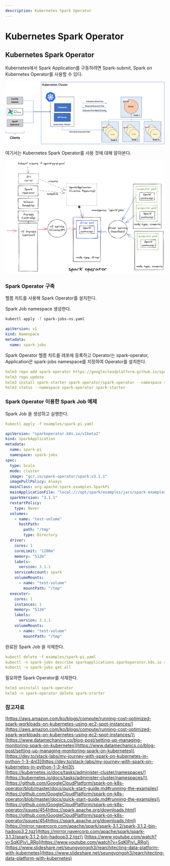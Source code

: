 ```yaml
---
description: Kubernetes Spark Operator
---
```


# Kubernetes Spark Operator

## Kubernetes Spark Operator

Kubernetes에서 Spark Application를 구동하려면 Spark-submit, Spark on Kubernetes Operator를 사용할 수 있다.

![](../.gitbook/assets/spark/kubernetes_spark_operator.jpg)

여기서는 Kubernetes Spark Operator를 사용 것에 대해 알아본다.

![](../.gitbook/assets/spark/kubernetes_spark_operator_flow.png)

### Spark Operator 구축

헬름 차트를 사용해 Spark Operator를 설치한다.

Spark Job namespace 생성한다.

```bash
kubectl apply -f spark-jobs-ns.yaml
```

```yaml
apiVersion: v1
kind: Namespace
metadata:
  name: spark-jobs
```

Spark Operator 헬름 차트를 레포에 등록하고 Operator는 spark-operator, Application은 spark-jobs namespace를 지정하여 Operator를 설치한다.

```yaml
helm3 repo add spark-operator https://googlecloudplatform.github.io/spark-on-k8s-operator
helm3 repo update
helm3 install spark-starter spark-operator/spark-operator --namespace spark-operator --create-namespace --set sparkJobNamespace=spark-jobs --set serviceAccounts.spark.name=spark
helm3 status --namespace spark-operator spark-starter
```

### Spark Operator 이용한 Spark Job 예제

Spark Job 을 생성하고 실행한다.

```yaml
kubectl apply -f examples/spark-pi.yaml
```

```yaml
apiVersion: "sparkoperator.k8s.io/v1beta2"
kind: SparkApplication
metadata:
  name: spark-pi
  namespace: spark-jobs
spec:
  type: Scala
  mode: cluster
  image: "gcr.io/spark-operator/spark:v3.1.1"
  imagePullPolicy: Always
  mainClass: org.apache.spark.examples.SparkPi
  mainApplicationFile: "local:///opt/spark/examples/jars/spark-examples_2.12-3.1.1.jar"
  sparkVersion: "3.1.1"
  restartPolicy:
    type: Never
  volumes:
    - name: "test-volume"
      hostPath:
        path: "/tmp"
        type: Directory
  driver:
    cores: 1
    coreLimit: "1200m"
    memory: "512m"
    labels:
      version: 3.1.1
    serviceAccount: spark
    volumeMounts:
      - name: "test-volume"
        mountPath: "/tmp"
  executor:
    cores: 1
    instances: 1
    memory: "512m"
    labels:
      version: 3.1.1
    volumeMounts:
      - name: "test-volume"
        mountPath: "/tmp"
```

완료된 Spark Job 을 삭제한다.

```yaml
kubectl delete -f examples/spark-pi.yaml
kubectl -n spark-jobs describe sparkapplications.sparkoperator.k8s.io spark-pi
kubectl -n spark-jobs get all
```

필요하면 Spark Operator를 삭제한다.

```yaml
helm3 uninstall spark-operator
helm3 -n spark-operator delete spark-starter
```

### 참고자료

[https://aws.amazon.com/ko/blogs/compute/running-cost-optimized-spark-workloads-on-kubernetes-using-ec2-spot-instances/](https://aws.amazon.com/ko/blogs/compute/running-cost-optimized-spark-workloads-on-kubernetes-using-ec2-spot-instances/)\
[https://www.datamechanics.co/blog-post/setting-up-managing-monitoring-spark-on-kubernetes](https://www.datamechanics.co/blog-post/setting-up-managing-monitoring-spark-on-kubernetes)\
[https://dev.to/stack-labs/my-journey-with-spark-on-kubernetes-in-python-1-3-4nl3](https://dev.to/stack-labs/my-journey-with-spark-on-kubernetes-in-python-1-3-4nl3)\
[https://kubernetes.io/docs/tasks/administer-cluster/namespaces/](https://kubernetes.io/docs/tasks/administer-cluster/namespaces/)\
[https://github.com/GoogleCloudPlatform/spark-on-k8s-operator/blob/master/docs/quick-start-guide.md#running-the-examples](https://github.com/GoogleCloudPlatform/spark-on-k8s-operator/blob/master/docs/quick-start-guide.md#running-the-examples)\
[https://github.com/GoogleCloudPlatform/spark-on-k8s-operator/issues/454https://spark.apache.org/downloads.html](https://github.com/GoogleCloudPlatform/spark-on-k8s-operator/issues/454https://spark.apache.org/downloads.html) \
[https://mirror.navercorp.com/apache/spark/spark-3.1.2/spark-3.1.2-bin-hadoop3.2.tgz](https://mirror.navercorp.com/apache/spark/spark-3.1.2/spark-3.1.2-bin-hadoop3.2.tgz)\
[https://www.youtube.com/watch?v=SqKlPiv\_RRg](https://www.youtube.com/watch?v=SqKlPiv\_RRg)\
[https://www.slideshare.net/seungyongoh3/rearchitecting-data-platform-with-kubernetes](https://www.slideshare.net/seungyongoh3/rearchitecting-data-platform-with-kubernetes)
